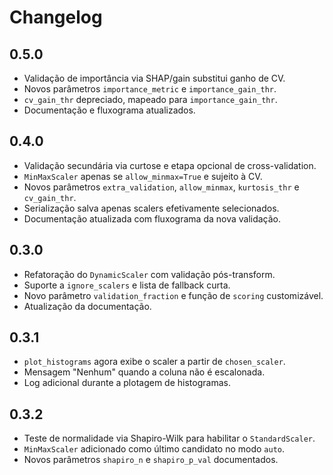 # Changelog

## 0.5.0
- Validação de importância via SHAP/gain substitui ganho de CV.
- Novos parâmetros `importance_metric` e `importance_gain_thr`.
- `cv_gain_thr` depreciado, mapeado para `importance_gain_thr`.
- Documentação e fluxograma atualizados.

## 0.4.0
- Validação secundária via curtose e etapa opcional de cross-validation.
- `MinMaxScaler` apenas se `allow_minmax=True` e sujeito à CV.
- Novos parâmetros `extra_validation`, `allow_minmax`, `kurtosis_thr` e `cv_gain_thr`.
- Serialização salva apenas scalers efetivamente selecionados.
- Documentação atualizada com fluxograma da nova validação.

## 0.3.0
- Refatoração do `DynamicScaler` com validação pós-transform.
- Suporte a `ignore_scalers` e lista de fallback curta.
- Novo parâmetro `validation_fraction` e função de `scoring` customizável.
- Atualização da documentação.

## 0.3.1
- `plot_histograms` agora exibe o scaler a partir de `chosen_scaler`.
- Mensagem "Nenhum" quando a coluna não é escalonada.
- Log adicional durante a plotagem de histogramas.

## 0.3.2
- Teste de normalidade via Shapiro-Wilk para habilitar o `StandardScaler`.
- `MinMaxScaler` adicionado como último candidato no modo `auto`.
- Novos parâmetros `shapiro_n` e `shapiro_p_val` documentados.
